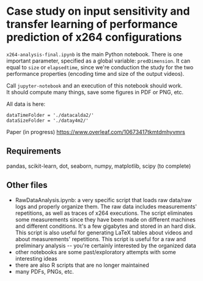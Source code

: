 # Case study on input sensitivity and transfer learning of performance prediction of x264 configurations 


`x264-analysis-final.ipynb` is the main Python notebook. 
There is one important parameter, specified as a global variable: `predDimension`. 
It can equal to `size` or `elapsedtime`, since we're conduction the study for the two performance properties (encoding time and size of the output videos). 

Call `jupyter-notebook` and an execution of this notebook should work.  
It should compute many things, save some figures in PDF or PNG, etc. 

All data is here: 
```
dataTimeFolder = './datacalda2/'
dataSizeFolder = './datay4m2/'
```

Paper (in progress)
https://www.overleaf.com/10673417tkmtdmhyvmrs

## Requirements 

pandas, scikit-learn, dot, seaborn, numpy, matplotlib, scipy (to complete) 

## Other files

 * RawDataAnalysis.ipynb: a very specific script that loads raw data/raw logs and properly organize them. The raw data includes measurements' repetitions, as well as traces of x264 executions. The script eliminates some measurements since they have been made on different machines and different conditions. It's a few gigabytes and stored in an hard disk. This script is also useful for generating LaTeX tables about videos and about measurements' repetitions. This script is useful for a raw and preliminary analysis -- you're certainly interested by the organized data 
 * other notebooks are some past/exploratory attempts with some interesting ideas 
 * there are also R scripts that are no longer maintained 
 * many PDFs, PNGs, etc. 

 





